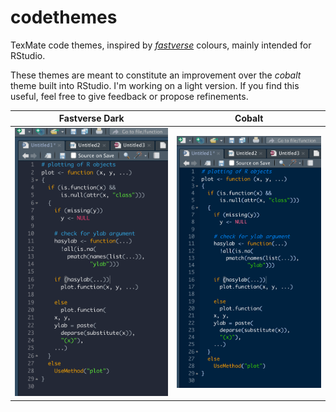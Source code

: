 # codethemes
 TexMate code themes, inspired by [*fastverse*](<https://github.com/fastverse/fastverse>) colours, mainly intended for RStudio.

These themes are meant to constitute an improvement over the *cobalt* theme built into RStudio. I'm working on a light version. If you find this useful, feel free to give feedback or propose refinements. 

 Fastverse Dark            |  Cobalt
:-------------------------:|:-------------------------:
![](fastverse_dark.png)    |  ![](cobalt.png)


